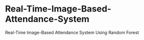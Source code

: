 # Real-Time-Image-Based-Attendance-System
Real-Time Image-Based Attendance System Using Random Forest 
